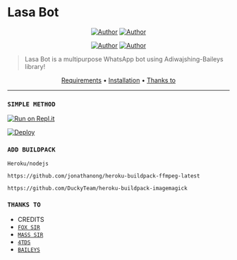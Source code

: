 
# Lasa Bot
<p align="center">
 <a href="https://github.com/pepesir"><img title="Author" src="https://img.shields.io/badge/OWNER-h?color=black&style=for-the-badge&logo=github"></a>  <a href="https://Wa.me/+917736622139?text=Hello%20P3P3%20Bro🌝...fen%20boi%20aan😌💝"><img title="Author" src="https://img.shields.io/badge/Author P3P3 Sir-h?color=black&style=for-the-badge&logo=whatsapp"></a>
<p align="center">
<a href="https://chat.whatsapp.com/BzhyWkAEU0t8oVl3s8p94m"><img title="Author" src="https://img.shields.io/badge/WHATSAPP GROUP-h?color=black&style=for-the-badge&logo=whatsapp"></a>    <a href="https://youtube.com/channel/UCVJ9029PQ-gJBtFQZZ3AJuA"><img title="Author" src="https://img.shields.io/badge/YT PEPE SIR-h?color=black&style=for-the-badge&logo=youtube"></a>
</p>


> Lasa Bot is a multipurpose WhatsApp bot using Adiwajshing-Baileys library!
>
>

<p align="center">
  <a href="https://github.com/4IDTS/Lasa#requirements">Requirements</a> •
  <a href="https://github.com/4IDTS/Lasa#simple-method">Installation</a> •
  <a href="https://github.com/4IDTS/Lasa#thanks-to">Thanks to</a>
</p>
</div>


---

### `SIMPLE METHOD`
[![Run on Repl.it](https://repl.it/badge/github/quiec/whatsAlfa)](https://replit.com/@Nightbot2O/baileys-qr?v=1) 


[![Deploy](https://www.herokucdn.com/deploy/button.svg)](https://heroku.com/deploy?template=https://github.com/4IDTS/Lasa/)

### `ADD BUILDPACK`

```
Heroku/nodejs
```
```
https://github.com/jonathanong/heroku-buildpack-ffmpeg-latest
```
```
https://github.com/DuckyTeam/heroku-buildpack-imagemagick
```


### `THANKS TO`
* CREDITS
* [`FOX 𝚂𝙸𝚁`](https://github.com/Abhishekao78)
* [`MASS 𝚂𝙸𝚁`](https://github.com/MASS-SER)
* [`4TDS`](https://github.com/4IDTS)
* [`𝙱𝙰𝙸𝙻𝙴𝚈𝚂`](https://github.com/adiwajshing/Baileys)

  
